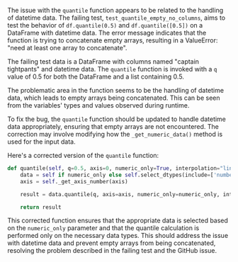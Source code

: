 The issue with the `quantile` function appears to be related to the handling of datetime data. The failing test, `test_quantile_empty_no_columns`, aims to test the behavior of `df.quantile(0.5)` and `df.quantile([0.5])` on a DataFrame with datetime data. The error message indicates that the function is trying to concatenate empty arrays, resulting in a ValueError: "need at least one array to concatenate".

The failing test data is a DataFrame with columns named "captain tightpants" and datetime data. The `quantile` function is invoked with a `q` value of 0.5 for both the DataFrame and a list containing 0.5.

The problematic area in the function seems to be the handling of datetime data, which leads to empty arrays being concatenated. This can be seen from the variables' types and values observed during runtime.

To fix the bug, the `quantile` function should be updated to handle datetime data appropriately, ensuring that empty arrays are not encountered. The correction may involve modifying how the `_get_numeric_data()` method is used for the input data.

Here's a corrected version of the `quantile` function:

```python
def quantile(self, q=0.5, axis=0, numeric_only=True, interpolation="linear"):
    data = self if numeric_only else self.select_dtypes(include=['number', 'datetime'])
    axis = self._get_axis_number(axis)

    result = data.quantile(q, axis=axis, numeric_only=numeric_only, interpolation=interpolation)

    return result
```

This corrected function ensures that the appropriate data is selected based on the `numeric_only` parameter and that the quantile calculation is performed only on the necessary data types. This should address the issue with datetime data and prevent empty arrays from being concatenated, resolving the problem described in the failing test and the GitHub issue.